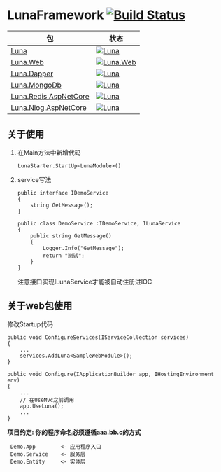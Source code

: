 # LunaFramework [![Build Status](https://travis-ci.com/lun3322/LunaFramework.svg?branch=master)](https://travis-ci.com/lun3322/LunaFramework)

| 包 | 状态 |
| ------- | ------------ |
| [Luna](https://www.nuget.org/packages/Luna/)  | [![Luna](https://img.shields.io/nuget/v/Luna)](https://www.nuget.org/packages/Luna/) |
| [Luna.Web](https://www.nuget.org/packages/Luna.Web/) | [![Luna.Web](https://img.shields.io/nuget/v/Luna.Web)](https://www.nuget.org/packages/Luna.Web/) |
| [Luna.Dapper](https://www.nuget.org/packages/Luna.Dapper/) | [![Luna](https://img.shields.io/nuget/v/Luna.Dapper)](https://www.nuget.org/packages/Luna.Dapper/) |
| [Luna.MongoDb](https://www.nuget.org/packages/Luna.MongoDb/) | [![Luna](https://img.shields.io/nuget/v/Luna.MongoDb)](https://www.nuget.org/packages/Luna.MongoDb/) |
| [Luna.Redis.AspNetCore](https://www.nuget.org/packages/Luna.Redis.AspNetCore/) | [![Luna](https://img.shields.io/nuget/v/Luna.Redis.AspNetCore)](https://www.nuget.org/packages/Luna.Redis.AspNetCore/) |
| [Luna.Nlog.AspNetCore](https://www.nuget.org/packages/Luna.Nlog.AspNetCore/) | [![Luna](https://img.shields.io/nuget/v/Luna.Nlog.AspNetCore)](https://www.nuget.org/packages/Luna.Nlog.AspNetCore/) |

## 关于使用
1. 在Main方法中新增代码
    ```
   LunaStarter.StartUp<LunaModule>()
    ```
1. service写法
    ```
    public interface IDemoService
    {
    	string GetMessage();
    }
    
    public class DemoService :IDemoService, ILunaService
    {
    	public string GetMessage()
    	{
    		Logger.Info("GetMessage");
    		return "测试";
    	}
    }
    ```
    注意接口实现ILunaService才能被自动注册进IOC


## 关于web包使用
修改Startup代码
```
public void ConfigureServices(IServiceCollection services)
{
    ...
    services.AddLuna<SampleWebModule>();
}

public void Configure(IApplicationBuilder app, IHostingEnvironment env)
{
	...
	// 在UseMvc之前调用
	app.UseLuna();
	...
}
```

**项目约定: 你的程序命名必须遵循aaa.bb.c的方式**
```
 Demo.App        <- 应用程序入口
 Demo.Service    <- 服务层
 Demo.Entity     <- 实体层
```